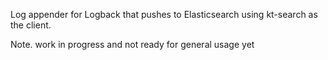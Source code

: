 Log appender for Logback that pushes to Elasticsearch using kt-search as the client.

Note. work in progress and not ready for general usage yet